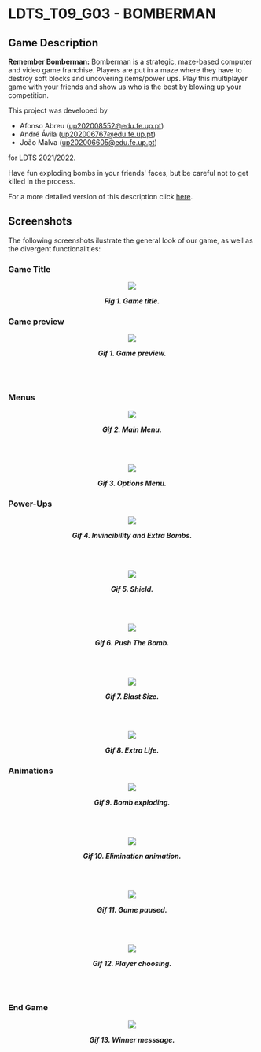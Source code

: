 # LDTS_T09_G03 - BOMBERMAN

## Game Description

**Remember Bomberman:**
Bomberman is a strategic, maze-based computer and video game franchise.
Players are put in a maze where they have to destroy soft blocks and uncovering items/power ups.
Play this multiplayer game with your friends and show us who is the best by blowing up your competition.

This project was developed by 
- Afonso Abreu (up202008552@edu.fe.up.pt) 
- André Ávila (up202006767@edu.fe.up.pt)
- João Malva (up202006605@edu.fe.up.pt) 

for LDTS 2021/2022.


Have fun exploding bombs in your friends' faces, but be careful not to get killed in the process.

For a more detailed version of this description click [here](./docs/README.md).


## Screenshots

The following screenshots ilustrate the general look of our game, as well as the divergent functionalities:

### Game Title
<p align="center" justify="center">
  <img src="docs/images/screenshots/Bomberman.png"/>
</p>
<p align="center">
  <b><i>Fig 1. Game title.</i></b>

### Game preview

<p align="center" justify="center">
  <img src="docs/gifs/Game.gif"/>
</p>
<p align="center">
  <b><i>Gif 1. Game preview.</i></b>
</p>
<br>
<br />


### Menus

<p align="center" justify="center">
  <img src="docs/gifs/MainMenu.gif"/>
</p>
<p align="center">
  <b><i>Gif 2. Main Menu. </i></b>
</p>  

<br>
<br />

<p align="center" justify="center">
  <img src="docs/gifs/OptionsMenu.gif"/>
</p>
<p align="center">
  <b><i>Gif 3. Options Menu. </i></b>  
</p>  

### Power-Ups

<p align="center" justify="center">
  <img src="docs/gifs/Invincibility.gif"/>
</p>
<p align="center">
  <b><i>Gif 4. Invincibility and Extra Bombs. </i></b>
</p>

<br>
<br />

<p align="center" justify="center">
  <img src="docs/gifs/ShieldDamage.gif"/>
</p>
<p align="center">
  <b><i>Gif 5. Shield. </i></b>
</p>

<br>
<br />

<p align="center" justify="center">
  <img src="docs/gifs/PushTheBomb.gif"/>
</p>
<p align="center">
  <b><i>Gif 6. Push The Bomb. </i></b>
</p>

<br>
<br />

<p align="center" justify="center">
  <img src="docs/gifs/BlastSize.gif"/>
</p>
<p align="center">
  <b><i>Gif 7. Blast Size. </i></b>
</p>

<br>
<br />

<p align="center" justify="center">
  <img src="docs/gifs/ExtraLife.gif"/>
</p>
<p align="center">
  <b><i>Gif 8. Extra Life. </i></b>
</p>

### Animations

<p align="center" justify="center">
  <img src="docs/gifs/BombAnimation.gif"/>
</p>
<p align="center">
  <b><i>Gif 9. Bomb exploding. </i></b>
</p>

<br>
<br />

<p align="center" justify="center">
  <img src="docs/gifs/EliminationAnimation.gif"/>
</p>
<p align="center">
  <b><i>Gif 10. Elimination animation. </i></b>
</p>

<br>
<br />

<p align="center" justify="center">
  <img src="docs/gifs/Paused.gif"/>
</p>
<p align="center">
  <b><i>Gif 11. Game paused. </i></b>
</p>

<br>
<br/>

<p align="center" justify="center">
  <img src="docs/gifs/PlayerColors.gif"/>
</p>
<p align="center">
  <b><i>Gif 12. Player choosing. </i></b>
</p>

<br>
<br />

### End Game

<p align="center" justify="center">
  <img src="docs/gifs/Win.gif"/>
</p>
<p align="center">
  <b><i>Gif 13. Winner messsage. </i></b>
</p>

<br>
<br />